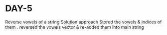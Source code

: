 # DAY-5
Reverse vowels of a string
Solution approach 
Stored the vowels & indices of them . reversed the vowels vector & re-added them into main string
